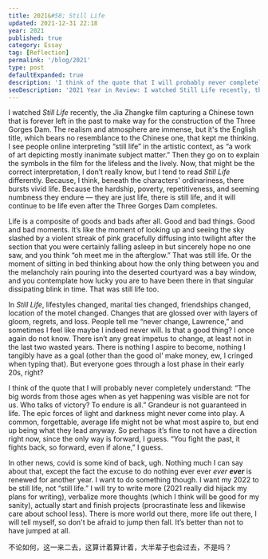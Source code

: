 ```yaml
---
title: 2021&#58; Still Life
updated: 2021-12-31 22:18
year: 2021
published: true
category: Essay
tag: [Reflection]
permalink: '/blog/2021'
type: post
defaultExpanded: true
description: 'I think of the quote that I will probably never completely understand: “The big words from those ages when as yet happening was visible are not for us. Who talks of victory? To endure is all.” Grandeur is not guaranteed in life. The epic forces of light and darkness might never come into play.'
seoDescription: '2021 Year in Review: I watched Still Life recently, the Jia Zhangke film capturing a Chinese town that is forever left in the past to make way for the construction of the Three Gorges Dam. I wonder, what is still life, in my life.'
---
```


I watched _Still Life_ recently, the Jia Zhangke film capturing a Chinese town that is forever left in the past to make way for the construction of the Three Gorges Dam. The realism and atmosphere are immense, but it's the English title, which bears no resemblance to the Chinese one, that kept me thinking. I see people online interpreting “still life” in the artistic context, as “a work of art depicting mostly inanimate subject matter.” Then they go on to explain the symbols in the film for the lifeless and the lively. Now, that might be the correct interpretation, I don’t really know, but I tend to read _Still Life_ differently. Because, I think, beneath the characters' ordinariness, there bursts vivid life. Because the hardship, poverty, repetitiveness, and seeming numbness they endure — they are just life, there is still life, and it will continue to be life even after the Three Gorges Dam completes.

Life is a composite of goods and bads after all. Good and bad things. Good and bad moments. It’s like the moment of looking up and seeing the sky slashed by a violent streak of pink gracefully diffusing into twilight after the section that you were certainly falling asleep in but sincerely hope no one saw, and you think “oh meet me in the afterglow.” That was still life. Or the moment of sitting in bed thinking about how the only thing between you and the melancholy rain pouring into the deserted courtyard was a bay window, and you contemplate how lucky you are to have been there in that singular dissipating blink in time. That was still life too.

In _Still Life_, lifestyles changed, marital ties changed, friendships changed, location of the motel changed. Changes that are glossed over with layers of gloom, regrets, and loss. People tell me “never change, Lawrence,” and sometimes I feel like maybe I indeed never will. Is that a good thing? I once again do not know. There isn’t any great impetus to change, at least not in the last two wasted years. There is nothing I aspire to become, nothing I tangibly have as a goal (other than the good ol’ make money, ew, I cringed when typing that). But everyone goes through a lost phase in their early 20s, right?

I think of the quote that I will probably never completely understand: “The big words from those ages when as yet happening was visible are not for us. Who talks of victory? To endure is all.” Grandeur is not guaranteed in life. The epic forces of light and darkness might never come into play. A common, forgettable, average life might not be what most aspire to, but end up being what they lead anyway. So perhaps it’s fine to not have a direction right now, since the only way is forward, I guess. “You fight the past, it fights back, so forward, even if alone,” I guess.

In other news, covid is some kind of back, ugh. Nothing much I can say about that, except the fact the excuse to do nothing ever ever _ever_ **_ever_** is renewed for another year. I want to do something though. I want my 2022 to be still life, not “still life.” I will try to write more (2021 really did hijack my plans for writing), verbalize more thoughts (which I think will be good for my sanity), actually start and finish projects (procrastinate less and likewise care about school less). There is more world out there, more life out there, I will tell myself, so don't be afraid to jump then fall. It’s better than not to have jumped at all.

不论如何，这一来二去，这算计着算计着，大半辈子也会过去，不是吗？
